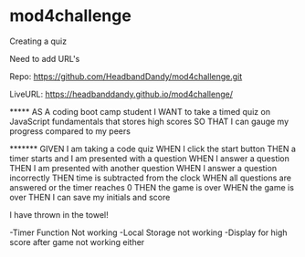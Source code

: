 # mod4challenge
Creating a quiz




Need to add URL's 

Repo: https://github.com/HeadbandDandy/mod4challenge.git

LiveURL: https://headbanddandy.github.io/mod4challenge/


***** AS A coding boot camp student
I WANT to take a timed quiz on JavaScript fundamentals that stores high scores
SO THAT I can gauge my progress compared to my peers


******* GIVEN I am taking a code quiz
WHEN I click the start button
THEN a timer starts and I am presented with a question
WHEN I answer a question
THEN I am presented with another question
WHEN I answer a question incorrectly
THEN time is subtracted from the clock
WHEN all questions are answered or the timer reaches 0
THEN the game is over
WHEN the game is over
THEN I can save my initials and score


I have thrown in the towel! 

-Timer Function Not working
-Local Storage not working
-Display for high score after game not working either


